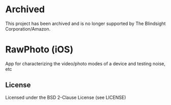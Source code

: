 **Archived**
============

This project has been archived and is no longer supported by The Blindsight Corporation/Amazon.

RawPhoto (iOS)
==============

App for characterizing the video/photo modes of a device and testing noise, etc


License
-------

Licensed under the BSD 2-Clause License (see LICENSE)
